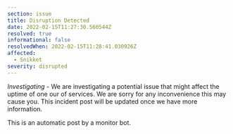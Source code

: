```yaml
---
section: issue
title: Disruption Detected
date: 2022-02-15T11:27:30.560544Z
resolved: true
informational: false
resolvedWhen: 2022-02-15T11:28:41.030926Z
affected:
  - Snikket
severity: disrupted
---
```

*Investigating* - We are investigating a potential issue that might affect the uptime of one our of services. We are sorry for any inconvenience this may cause you. This incident post will be updated once we have more information.

This is an automatic post by a monitor bot.
        